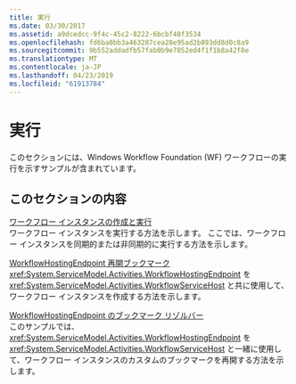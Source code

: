 ```yaml
---
title: 実行
ms.date: 03/30/2017
ms.assetid: a9dcedcc-9f4c-45c2-8222-6bcbf48f3534
ms.openlocfilehash: fd6ba0bb3a463287cea28e95ad2b893dd8d0c8a9
ms.sourcegitcommit: 9b552addadfb57fab0b9e7852ed4f1f1b8a42f8e
ms.translationtype: MT
ms.contentlocale: ja-JP
ms.lasthandoff: 04/23/2019
ms.locfileid: "61913784"
---
```

# <a name="execution"></a>実行
このセクションには、Windows Workflow Foundation (WF) ワークフローの実行を示すサンプルが含まれています。  
  
## <a name="in-this-section"></a>このセクションの内容
  
 [ワークフロー インスタンスの作成と実行](creating-and-running-a-workflow-instance.md)  
 ワークフロー インスタンスを実行する方法を示します。 ここでは、ワークフロー インスタンスを同期的または非同期的に実行する方法を示します。  
  
 [WorkflowHostingEndpoint 再開ブックマーク](workflowhostingendpoint-resume-bookmark.md)  
 <xref:System.ServiceModel.Activities.WorkflowHostingEndpoint> を <xref:System.ServiceModel.Activities.WorkflowServiceHost> と共に使用して、ワークフロー インスタンスを作成する方法を示します。  
  
 [WorkflowHostingEndpoint のブックマーク リゾルバー](bookmark-resolver-for-workflowhostingendpoint.md)  
 このサンプルでは、<xref:System.ServiceModel.Activities.WorkflowHostingEndpoint> を <xref:System.ServiceModel.Activities.WorkflowServiceHost> と一緒に使用して、ワークフロー インスタンスのカスタムのブックマークを再開する方法を示します。
